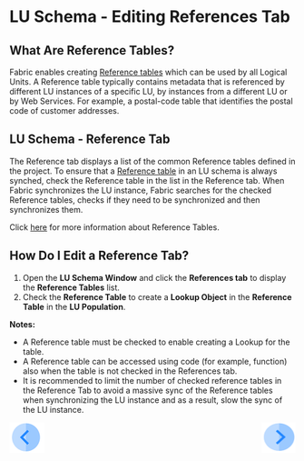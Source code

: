 # LU Schema - Editing References Tab

## What Are Reference Tables?
Fabric enables creating [Reference tables](/articles/22_reference(commonDB)_tables/01_fabric_commonDB_overview.md) which can be used by all Logical Units.
A Reference table typically contains metadata that is referenced by different LU instances of a specific LU, by instances from a different LU or by Web Services. For example, a postal-code table that identifies the postal code of customer addresses. 
 

## LU Schema - Reference Tab
The Reference tab displays a list of the common Reference tables defined in the project. 
To ensure that a [Reference table](/articles/22_reference%28commonDB%29_tables/02_reference_table_fabric_studio.md#sync-method) in an LU schema is always synched, check the Reference table in the list in the Reference tab. When Fabric synchronizes the LU instance, Fabric searches for the checked Reference tables, checks if they need to be synchronized and then synchronizes them.

Click [here](articles/22_reference%28commonDB%29_tables/02_reference_table_fabric_studio.md) for more information about Reference Tables.

## How Do I Edit a Reference Tab? 
1. Open the **LU Schema Window** and click the **References tab** to display the **Reference Tables** list. 
1. Check the **Reference Table** to create a **Lookup Object** in the **Reference Table** in the **LU Population**.


**Notes:** 
* A Reference table must be checked to enable creating a  Lookup  for the table.   
* A Reference table can be accessed using code (for example, function) also when the table is not checked in the References tab. 
* It is recommended to limit the number of checked reference tables in the Reference Tab to avoid a massive sync of the Reference tables when synchronizing the LU instance and as a result, slow the sync of the LU instance.

[![Previous](/articles/images/Previous.png)](/articles/03_logical_units/14_edit%20enrichment%20order.md)[<img align="right" width="60" height="54" src="/articles/images/Next.png">](/articles/03_logical_units/16_LU_schema_group_and_ungroup_tables.md)
